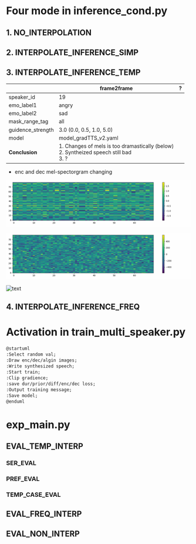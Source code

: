 # Four mode in inference_cond.py
## 1. NO_INTERPOLATION

## 2. INTERPOLATE_INFERENCE_SIMP

## 3. INTERPOLATE_INFERENCE_TEMP

|    | frame2frame  | ? |
|---|---|---|
| speaker_id  | 19  |
| emo_label1  | angry  |
| emo_label2  | sad  |
| mask_range_tag  | all  |
| guidence_strength | 3.0 (0.0, 0.5, 1.0, 5.0)  |
| model | model_gradTTS_v2.yaml |
|**Conclusion**| 1. Changes of mels is too dramastically (below)  <br> 2. Syntheized speech still bad <br> 3. ? |

- enc and dec mel-spectorgram changing


![text](https://github.com/undeadyequ/Speech-Backbones/blob/main/GradTTS/generated_enc_19_epoch.gif?raw=true)


![text](https://github.com/undeadyequ/Speech-Backbones/blob/main/GradTTS/generated_dec_19_epoch.gif?raw=true)


![text](/home/rosen/Downloads/giphy.gif)


## 4. INTERPOLATE_INFERENCE_FREQ


# Activation in train_multi_speaker.py

```plantuml
@startuml
:Select random val;
:Draw enc/dec/algin images;
:Write synthesized speech;
:Start train;
:Clip gradience;
:save dur/prior/diff/enc/dec loss;
:Output training message;
:Save model;
@enduml
```



# exp_main.py
## EVAL_TEMP_INTERP
### SER_EVAL
### PREF_EVAL
### TEMP_CASE_EVAL
## EVAL_FREQ_INTERP
## EVAL_NON_INTERP